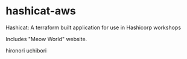 # hashicat-aws
Hashicat: A terraform built application for use in Hashicorp workshops

Includes "Meow World" website.

hironori uchibori